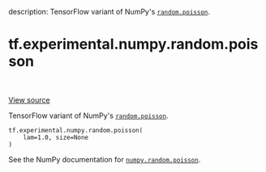 description: TensorFlow variant of NumPy's <a href="../../../../tf/random/poisson.md"><code>random.poisson</code></a>.

<div itemscope itemtype="http://developers.google.com/ReferenceObject">
<meta itemprop="name" content="tf.experimental.numpy.random.poisson" />
<meta itemprop="path" content="Stable" />
</div>

# tf.experimental.numpy.random.poisson

<!-- Insert buttons and diff -->

<table class="tfo-notebook-buttons tfo-api nocontent" align="left">

</table>

<a target="_blank" class="external" href="/code/stable/tensorflow/python/ops/numpy_ops/np_random.py">View source</a>



TensorFlow variant of NumPy's <a href="../../../../tf/random/poisson.md"><code>random.poisson</code></a>.

<pre class="devsite-click-to-copy prettyprint lang-py tfo-signature-link">
<code>tf.experimental.numpy.random.poisson(
    lam=1.0, size=None
)
</code></pre>



<!-- Placeholder for "Used in" -->

See the NumPy documentation for [`numpy.random.poisson`](https://numpy.org/doc/1.16/reference/generated/numpy.random.poisson.html).